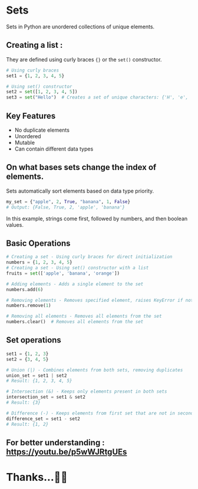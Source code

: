 # Sets

Sets in Python are unordered collections of unique elements. 

## Creating a list :
They are defined using curly braces `{}` or the `set()` constructor.

```python
# Using curly braces
set1 = {1, 2, 3, 4, 5}

# Using set() constructor
set2 = set([1, 2, 3, 4, 5])
set3 = set("Hello")  # Creates a set of unique characters: {'H', 'e', 'l', 'o'}
```

## Key Features

- No duplicate elements
- Unordered
- Mutable
- Can contain different data types

## On what bases sets change the index of elements.

Sets automatically sort elements based on data type priority.
```python
my_set = {"apple", 2, True, "banana", 1, False}
# Output: {False, True, 2, 'apple', 'banana'}
```
In this example, strings come first, followed by numbers, and then boolean values.


## Basic Operations

```python
# Creating a set - Using curly braces for direct initialization
numbers = {1, 2, 3, 4, 5}
# Creating a set - Using set() constructor with a list
fruits = set(['apple', 'banana', 'orange'])

# Adding elements - Adds a single element to the set
numbers.add(6)

# Removing elements - Removes specified element, raises KeyError if not found
numbers.remove(1)

# Removing all elements - Removes all elements from the set
numbers.clear()  # Removes all elements from the set
```

## Set operations

```python
set1 = {1, 2, 3}
set2 = {3, 4, 5}

# Union (|) - Combines elements from both sets, removing duplicates
union_set = set1 | set2
# Result: {1, 2, 3, 4, 5}

# Intersection (&) - Keeps only elements present in both sets
intersection_set = set1 & set2
# Result: {3}

# Difference (-) - Keeps elements from first set that are not in second set
difference_set = set1 - set2
# Result: {1, 2}
```

## For better understanding : https://youtu.be/p5wWJRtgUEs

# Thanks...💝💝